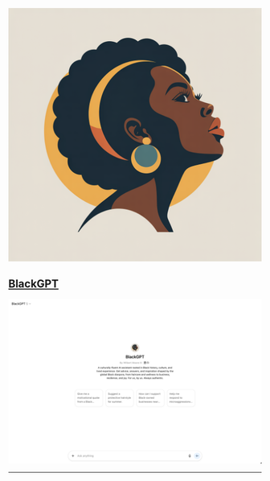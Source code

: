 <p align="center">
  <img src="./logo.png" />
</p>

## [BlackGPT]

![BlackGPT in ChatGPT](./ui.png)

---
[BlackGPT]: https://chatgpt.com/g/g-68b9303383588191928d212af0971c9a-blackgpt
